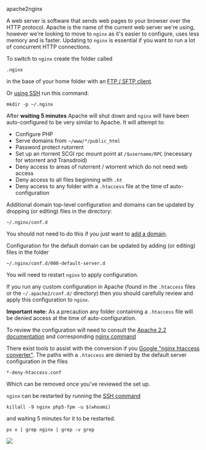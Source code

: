 apache2nginx

A web server is software that sends web pages to your browser over the HTTP protocol. Apache is the name of the current web server we're using, however we're looking to move to `nginx` as it's easier to configure, uses less memory and is faster. Updating to `nginx` is essential if you want to run a lot of concurrent HTTP connections.

To switch to `nginx` create the folder called 

~~~
.nginx
~~~

in the base of your home folder with an [FTP / SFTP client](https://www.feralhosting.com/faq/view?question=187). 

Or [using SSH](https://www.feralhosting.com/faq/view?question=12) run this command:

~~~
mkdir -p ~/.nginx
~~~

After **waiting 5 minutes** Apache will shut down and `nginx` will have been auto-configured to be very similar to Apache. It will attempt to:

- Configure PHP
- Serve domains from `~/www/*/public_html`
- Password protect rutorrent
- Set up an rtorrent SCGI rpc mount point at `/$username/RPC` (necessary for wtorrent and Transdroid)
- Deny access to areas of rutorrent / wtorrent which do not need web access
- Deny access to all files beginning with `.ht`
- Deny access to any folder with a `.htaccess` file at the time of auto-configuration

Additional domain top-level configuration and domains can be updated by dropping (or editing) files in the directory: 

~~~
~/.nginx/conf.d
~~~

You should not need to do this if you just want to [add a domain](https://www.feralhosting.com/faq/view?question=52). 

Configuration for the default domain can be updated by adding (or editing) files in the folder 

~~~
~/.nginx/conf.d/000-default-server.d
~~~

You will need to restart `nginx` to apply configuration.

If you run any custom configuration in Apache (found in the `.htaccess` files or the `~/.apache2/conf.d/` directory) then you should carefully review and apply this configuration to `nginx`. 

**Important note:** As a precaution any folder containing a `.htaccess` file will be denied access at the time of auto-configuration.

To review the configuration will need to consult the [Apache 2.2 documentation](http://httpd.apache.org/docs/2.2/index.html) and corresponding [nginx command](http://wiki.nginx.org/Main)

There exist tools to assist with the conversion if you [Google "nginx htaccess converter"](https://www.google.com/#q=nginx+htaccess+converter). The paths with a `.htaccess` are denied by the default server configuration in the files 

~~~
*-deny-htaccess.conf
~~~

Which can be removed once you've reviewed the set up.

`nginx` can be restarted by running the [SSH command](https://www.feralhosting.com/faq/view?question=12) 

~~~
killall -9 nginx php5-fpm -u $(whoami)
~~~

and waiting 5 minutes for it to be restarted.

~~~
ps x | grep nginx | grep -v grep
~~~

![](https://raw.github.com/feralhosting/feralfilehosting/master/Feral%20Wiki/HTTP/Updating%20Apache%20to%20nginx/started.png)

